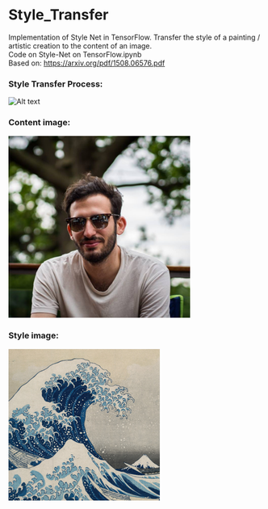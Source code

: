 # Style_Transfer
Implementation of Style Net in TensorFlow.
Transfer the style of a painting / artistic creation to the content of an image.  
Code on Style-Net on TensorFlow.ipynb  
Based on: https://arxiv.org/pdf/1508.06576.pdf  
### Style Transfer Process:   
![Alt text](stylenet_gif.gif?raw=true "Style Transfer Process")  
### Content image:  
![Alt text](content_small.png?raw=true "Content")  
### Style image:  
![Alt text](style.jpg?raw=true "Style")  
